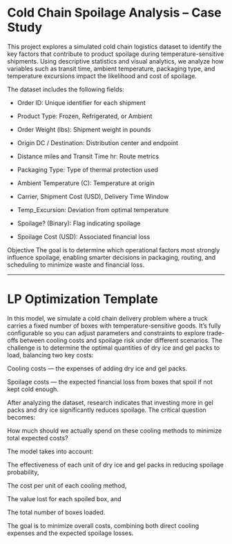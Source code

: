 # Cold Chain Spoilage Analysis – Case Study

This project explores a simulated cold chain logistics dataset to identify the key factors that contribute to product spoilage during temperature-sensitive shipments. Using descriptive statistics and visual analytics, we analyze how variables such as transit time, ambient temperature, packaging type, and temperature excursions impact the likelihood and cost of spoilage.

The dataset includes the following fields:

- Order ID: Unique identifier for each shipment

- Product Type: Frozen, Refrigerated, or Ambient

- Order Weight (lbs): Shipment weight in pounds

- Origin DC / Destination: Distribution center and endpoint

- Distance miles and Transit Time hr: Route metrics

- Packaging Type: Type of thermal protection used

- Ambient Temperature (C): Temperature at origin

- Carrier, Shipment Cost (USD), Delivery Time Window

- Temp_Excursion: Deviation from optimal temperature

- Spoilage? (Binary): Flag indicating spoilage

- Spoilage Cost (USD): Associated financial loss

Objective
The goal is to determine which operational factors most strongly influence spoilage, enabling smarter decisions in packaging, routing, and scheduling to minimize waste and financial loss.

-----------------------------------------------------------------------------------------------------------------------------------------------------------------------------------------------------------------------------


# LP Optimization Template 

In this model, we simulate a cold chain delivery problem where a truck carries a fixed number of boxes with temperature-sensitive goods. 
It’s fully configurable so you can adjust parameters and constraints to explore trade-offs between cooling costs and spoilage risk under different scenarios.
The challenge is to determine the optimal quantities of dry ice and gel packs to load, balancing two key costs:

Cooling costs — the expenses of adding dry ice and gel packs.

Spoilage costs — the expected financial loss from boxes that spoil if not kept cold enough.

After analyzing the dataset, research indicates that investing more in gel packs and dry ice significantly reduces spoilage. The critical question becomes:

How much should we actually spend on these cooling methods to minimize total expected costs?

The model takes into account:

The effectiveness of each unit of dry ice and gel packs in reducing spoilage probability,

The cost per unit of each cooling method,

The value lost for each spoiled box, and

The total number of boxes loaded.

The goal is to minimize overall costs, combining both direct cooling expenses and the expected spoilage losses.
